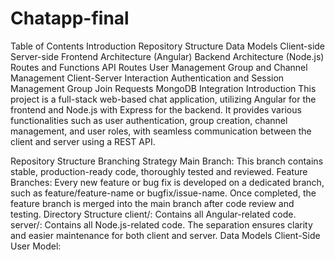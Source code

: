 # Chatapp-final
Table of Contents
Introduction
Repository Structure
Data Models
Client-side
Server-side
Frontend Architecture (Angular)
Backend Architecture (Node.js)
Routes and Functions
API Routes
User Management
Group and Channel Management
Client-Server Interaction
Authentication and Session Management
Group Join Requests
MongoDB Integration
Introduction
This project is a full-stack web-based chat application, utilizing Angular for the frontend and Node.js with Express for the backend. It provides various functionalities such as user authentication, group creation, channel management, and user roles, with seamless communication between the client and server using a REST API.

Repository Structure
Branching Strategy
Main Branch: This branch contains stable, production-ready code, thoroughly tested and reviewed.
Feature Branches: Every new feature or bug fix is developed on a dedicated branch, such as feature/feature-name or bugfix/issue-name. Once completed, the feature branch is merged into the main branch after code review and testing.
Directory Structure
client/: Contains all Angular-related code.
server/: Contains all Node.js-related code. The separation ensures clarity and easier maintenance for both client and server.
Data Models
Client-Side
User Model:
